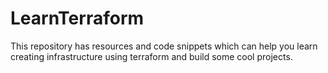 # LearnTerraform

This repository has resources and code snippets which can help you learn creating infrastructure using terraform and build some cool projects.

